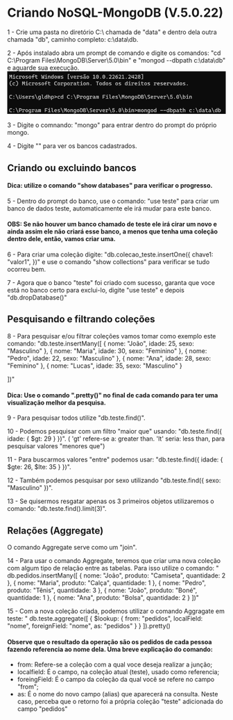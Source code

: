 # Criando NoSQL-MongoDB (V.5.0.22)

1 - Crie uma pasta no diretório C:\ chamada de "data" e dentro dela outra chamada "db", caminho completo: c:\data\db.

2 - Após instalado abra um prompt de comando e digite os comandos: "cd C:\Program Files\MongoDB\Server\5.0\bin" e "mongod --dbpath c:\data\db" e aguarde sua execução.
![Texto alternativo](imgs/2.png)

3 - Digite o comnando: "mongo" para entrar dentro do prompt do próprio mongo.

4 - Digite "" para ver os bancos cadastrados.

## Criando ou excluindo bancos
#### Dica: utilize o comando "show databases" para verificar o progresso.

5 - Dentro do prompt do banco, use o comando: "use teste" para criar um banco de dados teste, automaticamente ele irá mudar para este banco. 
#### OBS: Se não houver um banco chamado de teste ele irá cirar um novo e ainda assim ele não criará esse banco, a menos que tenha uma coleção dentro dele, então, vamos criar uma.

6 - Para criar uma coleção digite: "db.colecao_teste.insertOne({ chave1: "valor1", })" e use o comando "show collections" para verificar se tudo ocorreu bem.

7 - Agora que o banco "teste" foi criado com sucesso, garanta que voce está no banco certo para exclui-lo, digite "use teste" e depois "db.dropDatabase()"

## Pesquisando e filtrando coleções

8 - Para pesquisar e/ou filtrar coleções vamos tomar como exemplo este comando: "db.teste.insertMany([
  {
    nome: "João",
    idade: 25,
    sexo: "Masculino"
  },
  {
    nome: "Maria",
    idade: 30,
    sexo: "Feminino"
  },
  {
    nome: "Pedro",
    idade: 22,
    sexo: "Masculino"
  },
  {
    nome: "Ana",
    idade: 28,
    sexo: "Feminino"
  },
  {
    nome: "Lucas",
    idade: 35,
    sexo: "Masculino"
  }

])"

#### Dica: Use o comando ".pretty()" no final de cada comando para ter uma visualização melhor da pesquisa.

9 - Para pesquisar todos utilize "db.teste.find()".

10 - Podemos pesquisar com um filtro "maior que" usando: "db.teste.find({ idade: { $gt: 29 } })".  ( 'gt' refere-se a: greater than.  'lt' seria: less than, para pesquisar valores "menores que")

11 - Para buscarmos valores "entre" podemos usar: "db.teste.find({ idade: { $gte: 26, $lte: 35 } })".

12 - Também podemos pesquisar por sexo utilizando "db.teste.find({ sexo: "Masculino" })".

13 - Se quisermos resgatar apenas os 3 primeiros objetos utilizaremos o comando: "db.teste.find().limit(3)".

## Relações (Aggregate)

O comando Aggregate serve como um "join".

14 - Para usar o comando Aggregate, teremos que criar uma nova coleção com algum tipo de relação entre as tabelas. Para isso utilize o comando: "
db.pedidos.insertMany([
  {
  nome: "João",
    produto: "Camiseta",
    quantidade: 2
  },
  {
    nome: "Maria",
    produto: "Calça",
    quantidade: 1
  },
  {
    nome: "Pedro",
    produto: "Tênis",
    quantidade: 3
  },
  {
    nome: "João",
    produto: "Boné",
    quantidade: 1
  },
  {
    nome: "Ana",
    produto: "Bolsa",
    quantidade: 2
  }
])"

15 - Com a nova coleção criada, podemos utilizar o comando Aggragate em teste: "
db.teste.aggregate([
   {
      $lookup:
         {
           from: "pedidos",
           localField: "nome",
           foreignField: "nome",
           as: "pedidos"
         }
   }
]).pretty()

#### Observe que o resultado da operação são os pedidos de cada pessoa fazendo referencia ao nome dela. Uma breve explicação do comando:
- from: Refere-se a coleção com a qual voce deseja realizar a junção;
- localfield: É o campo, na coleção atual (teste), usado como referencia;
- foreingField: É o campo da coleção da qual você se refere no campo "from";
- as: É o nome do novo campo (alias) que aparecerá na consulta. Neste caso, perceba que o retorno foi a própria coleção "teste" adicionada do campo "pedidos"



